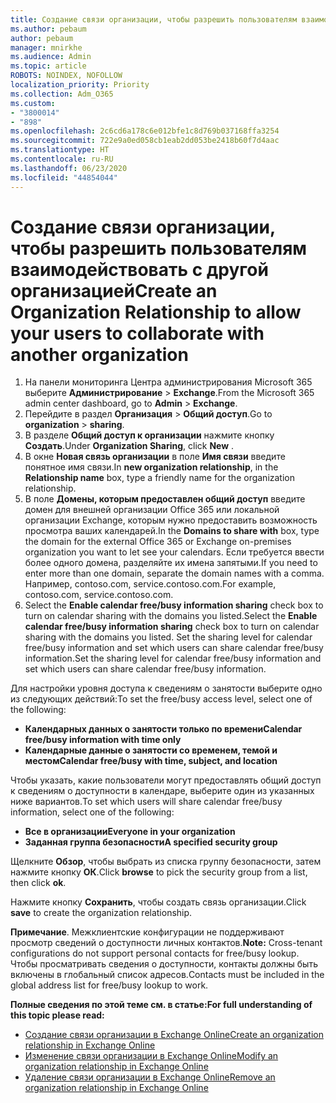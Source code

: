 ```yaml
---
title: Создание связи организации, чтобы разрешить пользователям взаимодействовать с другой организацией
ms.author: pebaum
author: pebaum
manager: mnirkhe
ms.audience: Admin
ms.topic: article
ROBOTS: NOINDEX, NOFOLLOW
localization_priority: Priority
ms.collection: Adm_O365
ms.custom:
- "3800014"
- "898"
ms.openlocfilehash: 2c6cd6a178c6e012bfe1c8d769b037168ffa3254
ms.sourcegitcommit: 722e9a0ed058cb1eab2dd053be2418b60f7d4aac
ms.translationtype: HT
ms.contentlocale: ru-RU
ms.lasthandoff: 06/23/2020
ms.locfileid: "44854044"
---
```

# <a name="create-an-organization-relationship-to-allow-your-users-to-collaborate-with-another-organization"></a><span data-ttu-id="ea1bf-102">Создание связи организации, чтобы разрешить пользователям взаимодействовать с другой организацией</span><span class="sxs-lookup"><span data-stu-id="ea1bf-102">Create an Organization Relationship to allow your users to collaborate with another organization</span></span>

1. <span data-ttu-id="ea1bf-103">На панели мониторинга Центра администрирования Microsoft 365 выберите **Администрирование** > **Exchange**.</span><span class="sxs-lookup"><span data-stu-id="ea1bf-103">From the Microsoft 365 admin center dashboard, go to **Admin** > **Exchange**.</span></span>
2. <span data-ttu-id="ea1bf-104">Перейдите в раздел **Организация** > **Общий доступ**.</span><span class="sxs-lookup"><span data-stu-id="ea1bf-104">Go to **organization** > **sharing**.</span></span>
3. <span data-ttu-id="ea1bf-105">В разделе **Общий доступ к организации** нажмите кнопку **Создать**.</span><span class="sxs-lookup"><span data-stu-id="ea1bf-105">Under **Organization Sharing**, click **New** .</span></span>
4. <span data-ttu-id="ea1bf-106">В окне **Новая связь организации** в поле **Имя связи** введите понятное имя связи.</span><span class="sxs-lookup"><span data-stu-id="ea1bf-106">In **new organization relationship**, in the **Relationship name** box, type a friendly name for the organization relationship.</span></span>
5. <span data-ttu-id="ea1bf-107">В поле **Домены, которым предоставлен общий доступ** введите домен для внешней организации Office 365 или локальной организации Exchange, которым нужно предоставить возможность просмотра ваших календарей.</span><span class="sxs-lookup"><span data-stu-id="ea1bf-107">In the **Domains to share with** box, type the domain for the external Office 365 or Exchange on-premises organization you want to let see your calendars.</span></span> <span data-ttu-id="ea1bf-108">Если требуется ввести более одного домена, разделяйте их имена запятыми.</span><span class="sxs-lookup"><span data-stu-id="ea1bf-108">If you need to enter more than one domain, separate the domain names with a comma.</span></span> <span data-ttu-id="ea1bf-109">Например, contoso.com, service.contoso.com.</span><span class="sxs-lookup"><span data-stu-id="ea1bf-109">For example, contoso.com, service.contoso.com.</span></span>
6. <span data-ttu-id="ea1bf-110">Select the **Enable calendar free/busy information sharing** check box to turn on calendar sharing with the domains you listed.</span><span class="sxs-lookup"><span data-stu-id="ea1bf-110">Select the **Enable calendar free/busy information sharing** check box to turn on calendar sharing with the domains you listed.</span></span> <span data-ttu-id="ea1bf-111">Set the sharing level for calendar free/busy information and set which users can share calendar free/busy information.</span><span class="sxs-lookup"><span data-stu-id="ea1bf-111">Set the sharing level for calendar free/busy information and set which users can share calendar free/busy information.</span></span>  

<span data-ttu-id="ea1bf-112">Для настройки уровня доступа к сведениям о занятости выберите одно из следующих действий:</span><span class="sxs-lookup"><span data-stu-id="ea1bf-112">To set the free/busy access level, select one of the following:</span></span>

- <span data-ttu-id="ea1bf-113">**Календарных данных о занятости только по времени**</span><span class="sxs-lookup"><span data-stu-id="ea1bf-113">**Calendar free/busy information with time only**</span></span>
- <span data-ttu-id="ea1bf-114">**Календарные данные о занятости со временем, темой и местом**</span><span class="sxs-lookup"><span data-stu-id="ea1bf-114">**Calendar free/busy with time, subject, and location**</span></span>  

 <span data-ttu-id="ea1bf-115">Чтобы указать, какие пользователи могут предоставлять общий доступ к сведениям о доступности в календаре, выберите один из указанных ниже вариантов.</span><span class="sxs-lookup"><span data-stu-id="ea1bf-115">To set which users will share calendar free/busy information, select one of the following:</span></span>

- <span data-ttu-id="ea1bf-116">**Все в организации**</span><span class="sxs-lookup"><span data-stu-id="ea1bf-116">**Everyone in your organization**</span></span>
- <span data-ttu-id="ea1bf-117">**Заданная группа безопасности**</span><span class="sxs-lookup"><span data-stu-id="ea1bf-117">**A specified security group**</span></span>  

<span data-ttu-id="ea1bf-118">Щелкните **Обзор**, чтобы выбрать из списка группу безопасности, затем нажмите кнопку **ОК**.</span><span class="sxs-lookup"><span data-stu-id="ea1bf-118">Click **browse** to pick the security group from a list, then click **ok**.</span></span>

<span data-ttu-id="ea1bf-119">Нажмите кнопку **Сохранить**, чтобы создать связь организации.</span><span class="sxs-lookup"><span data-stu-id="ea1bf-119">Click **save** to create the organization relationship.</span></span>  

<span data-ttu-id="ea1bf-120">**Примечание**. Межклиентские конфигурации не поддерживают просмотр сведений о доступности личных контактов.</span><span class="sxs-lookup"><span data-stu-id="ea1bf-120">**Note:** Cross-tenant configurations do not support personal contacts for free/busy lookup.</span></span> <span data-ttu-id="ea1bf-121">Чтобы просматривать сведения о доступности, контакты должны быть включены в глобальный список адресов.</span><span class="sxs-lookup"><span data-stu-id="ea1bf-121">Contacts must be included in the global address list for free/busy lookup to work.</span></span>

<span data-ttu-id="ea1bf-122">**Полные сведения по этой теме см. в статье:**</span><span class="sxs-lookup"><span data-stu-id="ea1bf-122">**For full understanding of this topic please read:**</span></span>

- [<span data-ttu-id="ea1bf-123">Создание связи организации в Exchange Online</span><span class="sxs-lookup"><span data-stu-id="ea1bf-123">Create an organization relationship in Exchange Online</span></span>](https://docs.microsoft.com/exchange/sharing/organization-relationships/create-an-organization-relationship)
- [<span data-ttu-id="ea1bf-124">Изменение связи организации в Exchange Online</span><span class="sxs-lookup"><span data-stu-id="ea1bf-124">Modify an organization relationship in Exchange Online</span></span>](https://docs.microsoft.com/exchange/sharing/organization-relationships/modify-an-organization-relationship)
- [<span data-ttu-id="ea1bf-125">Удаление связи организации в Exchange Online</span><span class="sxs-lookup"><span data-stu-id="ea1bf-125">Remove an organization relationship in Exchange Online</span></span>](https://docs.microsoft.com/exchange/sharing/organization-relationships/remove-an-organization-relationship)
